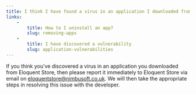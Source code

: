 ```yaml
---
title: I think I have found a virus in an application I downloaded from Eloquent Store, what should I do?
links:
    -
        title: How to I uninstall an app?
        slug: removing-apps
    -
        title: I have discovered a vulnerability
        slug: application-vulnerabilities
---
```



If you think you've discovered a virus in an application you downloaded from Eloquent Store, then please report it immediately to Eloquent Store via email on [eloquentstore@nimbusoft.co.uk](mailto:eloquentstore@nimbusoft.co.uk). We will then take the appropriate steps in resolving this issue with the developer.
